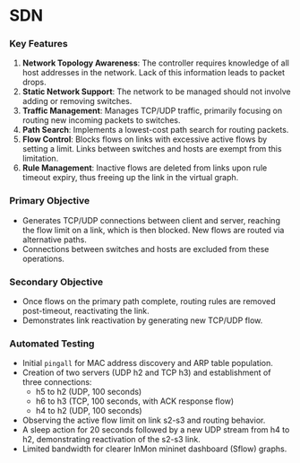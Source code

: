 # SDN

### Key Features
1. **Network Topology Awareness**: The controller requires knowledge of all host addresses in the network. Lack of this information leads to packet drops.
2. **Static Network Support**: The network to be managed should not involve adding or removing switches.
3. **Traffic Management**: Manages TCP/UDP traffic, primarily focusing on routing new incoming packets to switches.
4. **Path Search**: Implements a lowest-cost path search for routing packets.
5. **Flow Control**: Blocks flows on links with excessive active flows by setting a limit. Links between switches and hosts are exempt from this limitation.
6. **Rule Management**: Inactive flows are deleted from links upon rule timeout expiry, thus freeing up the link in the virtual graph.

### Primary Objective
- Generates TCP/UDP connections between client and server, reaching the flow limit on a link, which is then blocked. New flows are routed via alternative paths.
- Connections between switches and hosts are excluded from these operations.

### Secondary Objective
- Once flows on the primary path complete, routing rules are removed post-timeout, reactivating the link.
- Demonstrates link reactivation by generating new TCP/UDP flow.

### Automated Testing
- Initial `pingall` for MAC address discovery and ARP table population.
- Creation of two servers (UDP h2 and TCP h3) and establishment of three connections:
  - h5 to h2 (UDP, 100 seconds)
  - h6 to h3 (TCP, 100 seconds, with ACK response flow)
  - h4 to h2 (UDP, 100 seconds)
- Observing the active flow limit on link s2-s3 and routing behavior.
- A sleep action for 20 seconds followed by a new UDP stream from h4 to h2, demonstrating reactivation of the s2-s3 link.
- Limited bandwidth for clearer InMon mininet dashboard (Sflow) graphs.
